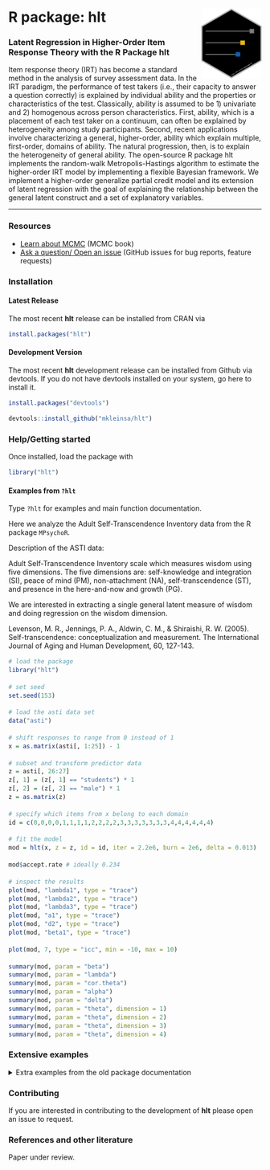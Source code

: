 # R package: hlt <img src="man/figures/logo.png" align="right" width="120" />

### Latent Regression in Higher-Order Item Response Theory with the R Package hlt

Item response theory (IRT) has become a standard method in the analysis of survey assessment data. In the IRT paradigm, the performance of test takers (i.e., their capacity to answer a question correctly) is explained by individual ability and the properties or characteristics of the test. Classically, ability is assumed to be 1) univariate and 2) homogenous across person characteristics. First, ability, which is a placement of each test taker on a continuum, can often be explained by heterogeneity among study participants. Second, recent applications involve characterizing a general, higher-order, ability which explain multiple, first-order, domains of ability. The natural progression, then, is to explain the heterogeneity of general ability. The open-source R package hlt implements the random-walk Metropolis-Hastings algorithm to estimate the higher-order IRT model by implementing a flexible Bayesian framework. We implement a higher-order generalize partial credit model and its extension of latent regression with the goal of explaining the relationship between the general latent construct and a set of explanatory variables.

---

### Resources

* [Learn about MCMC](https://m-clark.github.io/docs/ld_mcmc/index_onepage.html#preface) (MCMC book)
* [Ask a question/ Open an issue](https://github.com/mkleinsa/hlt/issues) (GitHub issues for bug reports, feature requests)

### Installation

#### Latest Release

The most recent **hlt** release can be installed from CRAN via

```r
install.packages("hlt")
```

#### Development Version

The most recent **hlt** development release can be installed from Github via devtools. If you do not have devtools installed on your system, go here to install it.

```r
install.packages("devtools")
```

```r
devtools::install_github("mkleinsa/hlt")
```

### Help/Getting started

Once installed, load the package with 

```r
library("hlt")
```

#### Examples from `?hlt`

Type `?hlt` for examples and main function documentation.

Here we analyze the Adult Self-Transcendence Inventory data from the R package `MPsychoR`.

Description of the ASTI data:

Adult Self-Transcendence Inventory scale which measures wisdom using five dimensions. The five dimensions are: self-knowledge and integration (SI), peace of mind (PM), non-attachment (NA), self-transcendence (ST), and presence in the here-and-now and growth (PG).

We are interested in extracting a single general latent measure of wisdom and doing regression on the wisdom dimension.

Levenson, M. R., Jennings, P. A., Aldwin, C. M., & Shiraishi, R. W. (2005). Self-transcendence: conceptualization and measurement. The International Journal of Aging and Human Development, 60, 127-143.

```r
# load the package
library("hlt")

# set seed
set.seed(153)

# load the asti data set
data("asti")

# shift responses to range from 0 instead of 1
x = as.matrix(asti[, 1:25]) - 1

# subset and transform predictor data
z = asti[, 26:27]
z[, 1] = (z[, 1] == "students") * 1
z[, 2] = (z[, 2] == "male") * 1
z = as.matrix(z)

# specify which items from x belong to each domain
id = c(0,0,0,0,1,1,1,1,2,2,2,2,3,3,3,3,3,3,3,4,4,4,4,4,4)

# fit the model
mod = hlt(x, z = z, id = id, iter = 2.2e6, burn = 2e6, delta = 0.013)

mod$accept.rate # ideally 0.234

# inspect the results
plot(mod, "lambda1", type = "trace")
plot(mod, "lambda2", type = "trace")
plot(mod, "lambda3", type = "trace")
plot(mod, "a1", type = "trace")
plot(mod, "d2", type = "trace")
plot(mod, "beta1", type = "trace")

plot(mod, 7, type = "icc", min = -10, max = 10)

summary(mod, param = "beta")
summary(mod, param = "lambda")
summary(mod, param = "cor.theta")
summary(mod, param = "alpha")
summary(mod, param = "delta")
summary(mod, param = "theta", dimension = 1)
summary(mod, param = "theta", dimension = 2)
summary(mod, param = "theta", dimension = 3)
summary(mod, param = "theta", dimension = 4)
```

### Extensive examples
<details>
  <summary>Extra examples from the old package documentation</summary>
  
```r

set.seed(7794)
xdat = hltsim(n = 150, ntheta = ntheta, lambda = lambda, 
              tJ = id, dL = dL, mua = 1, mud = 1.4, siga = 0.8, sigd = 1,
              beta = 1)
x = xdat$x
mod = hlt(x, ntheta = 3, id = id, iter = 40000, burn = 30000, delta = 0.05)
mod$accept.rate
post = mod$post

Regression example 
set.seed(2034)
nB = 1
n = 300
z = matrix(sample(0:1, n, replace = TRUE), nrow = n, ncol = nB)
xdat = hltsim(n = n, ntheta = 3, lambda = c(0.8, 0.4, 0.3), 
              tJ = id, dL = 4, mua = 1, mud = 1.4, siga = 0.8, sigd = 1,
              regression = TRUE, z = z, nB = nB, beta = 1)
apply(xdat$x, 2, table)
lm(xdat$theta[,4] ~ xdat$z)
xdat$s.beta
x = xdat$x
x[,1] = ifelse(x[,1] == 3, 2, x[,1])
x[,1] = ifelse(x[,1] == 2, 1, x[,1])
x[,4] = ifelse(x[,4] == 3, 2, x[,4])
x[,5] = ifelse(x[,5] == 3, 2, x[,5])
mod = hlt(x, z = z, id = id, iter = 1e5, delta = 0.017)
mod = hlt(x, z = z, id = id, iter = 1e6, burn = 9e5, delta = 0.017)

mod = hlt(x, z = z, id = id, iter = 2.2e6, burn = 2e6, delta = 0.013)
mod$accept.rate
post = mod$post
apply(post, 2, mean)

smy = function(x) {c(mean = mean(x), se = sd(x), quantile(x, probs = c(0.025, 0.5, 0.7, 0.975)))}
apply(post[, "beta1", drop = FALSE], 2, smy)

summary(mod, param = "all")
summary(mod, param = "beta")
summary(mod, param = "lambda")
summary(mod, param = "alpha")
summary(mod, param = "delta")
summary(mod, param = "theta", dimension = 1)
summary(mod, param = "theta", dimension = 2)
summary(mod, param = "theta", dimension = 3)
summary(mod, param = "theta", dimension = 4)

cor(as.vector(xdat$s.delta[-1,]), 
    as.vector(matrix(summary(mod, param = "delta")[1,], nrow = 3)))
    
cor(summary(mod, param = "alpha")[1,], xdat$s.alpha)

summary(mod, param = "cor.theta", cor.theta = c(1,2))
xdat$s.lam.cor

th = summary(mod, param = "theta", dimension = 1)
cor(th, xdat$theta[,1])

plot(mod, "lambda1", type = "trace")
plot(mod, "lambda2", type = "trace")
plot(mod, "lambda3", type = "trace")
plot(mod, "a1", type = "trace")
plot(mod, "d2", type = "trace")
plot(mod, "beta1", type = "trace")

plot(mod, 1, type = "icc")
plot(mod, 2, type = "icc")
plot(mod, 3, type = "icc")
plot(mod, 4, type = "icc")
plot(mod, 5, type = "icc")
plot(mod, 6, type = "icc")
plot(mod, 7, type = "icc", min = -10, max = 10)

example 
data("asti")
x = as.matrix(asti[, 1:25]) - 1
z = asti[, 26:27]
z[, 1] = (z[, 1] == "students") * 1
z[, 2] = (z[, 2] == "male") * 1
z = as.matrix(z)
id = c(0,0,0,0,1,1,1,1,2,2,2,2,3,3,3,3,3,3,3,4,4,4,4,4,4)
mod = hlt(x, z = z, id = id, iter = 2.2e6, burn = 2e6, delta = 0.013)


##Test each combination of input values ###
n = 200
nB = 5
z = matrix(sample(0:1, n, replace = TRUE), nrow = n, ncol = nB)

PCM, No regression, 2 dimensions
xdat = hltsim(n = n, ntheta = 2, lambda = c(0.7, 0.7), 
              tJ = c(0,0,0,0,0,0,0,1,1,1,1,1,1,1,1,1,1),
              dL = 2, mua = NULL, mud = 1.4, siga = NULL, sigd = 1,
              regression = FALSE, z = NULL)
apply(xdat$x, 2, table)
mod = hlt(xdat$x, id = c(0,0,0,0,0,0,0,1,1,1,1,1,1,1,1,1,1), 
          iter = 200, burn = 100, delta = 0.013)

PCM, Regression, 2 dimensions
xdat = hltsim(n = n, ntheta = 2, lambda = c(0.7, 0.7), 
              tJ = c(0,0,0,0,0,0,0,1,1,1,1,1,1,1,1,1,1),
              dL = 2, mua = NULL, mud = 1.4, siga = NULL, sigd = 1,
              regression = FALSE, z = z)
apply(xdat$x, 2, table)
mod = hlt(xdat$x, z = z, id = c(0,0,0,0,0,0,0,1,1,1,1,1,1,1,1,1,1), 
          iter = 200, burn = 100, delta = 0.013)

PCM, No regression, 4 dimensions
xdat = hltsim(n = n, ntheta = 4, lambda = c(0.7, 0.2, 1.2, 0.4), 
              tJ = c(0,0,0,0,0,0,0,1,1,1,1,1,1,1,1,1,1,2,2,2,2,2,2, 
                     3,3,3,3,3,3),
              dL = 2, mua = NULL, mud = 1.4, siga = NULL, sigd = 1,
              regression = FALSE, z = NULL)
apply(xdat$x, 2, table)
mod = hlt(xdat$x, id = c(0,0,0,0,0,0,0,1,1,1,1,1,1,1,1,1,1,2,2,2,2,2,2, 
          3,3,3,3,3,3), iter = 200, burn = 100, delta = 0.013)

PCM, Regression, 4 dimensions
xdat = hltsim(n = n, ntheta = 4, lambda = c(0.7, 0.2, 1.2, 0.4), 
              tJ = c(0,0,0,0,0,0,0,1,1,1,1,1,1,1,1,1,1,2,2,2,2,2,2, 
                     3,3,3,3,3,3),
              dL = 2, mua = NULL, mud = 1.4, siga = NULL, sigd = 1,
              regression = FALSE, z = z)
apply(xdat$x, 2, table)
mod = hlt(xdat$x, z = z, id = c(0,0,0,0,0,0,0,1,1,1,1,1,1,1,1,1,1,2,2,2,2,2,2, 
          3,3,3,3,3,3), iter = 200, burn = 100, delta = 0.013)






GPCM, No regression, 2 dimensions
xdat = hltsim(n = n, ntheta = 2, lambda = c(0.7, 0.7), 
              tJ = c(0,0,0,0,0,0,0,1,1,1,1,1,1,1,1,1,1),
              dL = 10, mua = NULL, mud = 1.4, siga = NULL, sigd = 1,
              regression = FALSE, z = NULL)
apply(xdat$x, 2, table)
mod = hlt(xdat$x, id = c(0,0,0,0,0,0,0,1,1,1,1,1,1,1,1,1,1), 
          iter = 200, burn = 100, delta = 0.013)

GPCM, Regression, 2 dimensions
xdat = hltsim(n = n, ntheta = 2, lambda = c(0.7, 0.7), 
              tJ = c(0,0,0,0,0,0,0,1,1,1,1,1,1,1,1,1,1),
              dL = 10, mua = NULL, mud = 1.4, siga = NULL, sigd = 1,
              regression = FALSE, z = z)
apply(xdat$x, 2, table)
mod = hlt(xdat$x, z = z, id = c(0,0,0,0,0,0,0,1,1,1,1,1,1,1,1,1,1), 
          iter = 200, burn = 100, delta = 0.013)

GPCM, No regression, 4 dimensions
xdat = hltsim(n = n, ntheta = 4, lambda = c(0.7, 0.2, 1.2, 0.4), 
              tJ = c(0,0,0,0,0,0,0,1,1,1,1,1,1,1,1,1,1,2,2,2,2,2,2, 
                     3,3,3,3,3,3),
              dL = 10, mua = NULL, mud = 1.4, siga = NULL, sigd = 1,
              regression = FALSE, z = NULL)
apply(xdat$x, 2, table)
mod = hlt(xdat$x, id = c(0,0,0,0,0,0,0,1,1,1,1,1,1,1,1,1,1,2,2,2,2,2,2, 
          3,3,3,3,3,3), iter = 200, burn = 100, delta = 0.013)

GPCM, Regression, 4 dimensions
xdat = hltsim(n = n, ntheta = 4, lambda = c(0.7, 0.2, 1.2, 0.4), 
              tJ = c(0,0,0,0,0,0,0,1,1,1,1,1,1,1,1,1,1,2,2,2,2,2,2, 
                     3,3,3,3,3,3),
              dL = 10, mua = NULL, mud = 1.4, siga = NULL, sigd = 1,
              regression = FALSE, z = z)
apply(xdat$x, 2, table)
mod = hlt(xdat$x, z = z, id = c(0,0,0,0,0,0,0,1,1,1,1,1,1,1,1,1,1,2,2,2,2,2,2, 
          3,3,3,3,3,3), iter = 200, burn = 100, delta = 0.013)

}

```

</details>

### Contributing 

If you are interested in contributing to the development of **hlt** please open an issue to request.

### References and other literature

Paper under review.

